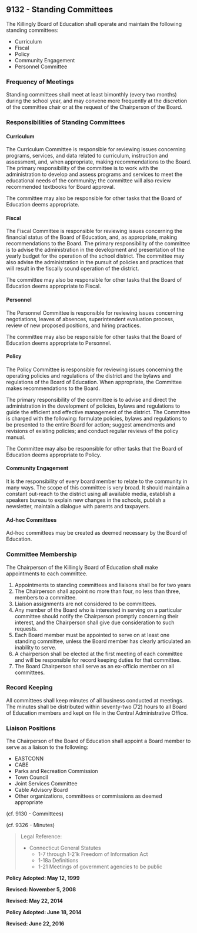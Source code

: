## 9132 - Standing Committees

The Killingly Board of Education shall operate and maintain the following standing committees:

* Curriculum
* Fiscal
* Policy
* Community Engagement
* Personnel Committee

### Frequency of Meetings

Standing committees shall meet at least bimonthly (every two months) during the school year, and may convene more frequently at the discretion of the committee chair or at the request of the Chairperson of the Board.

### Responsibilities of Standing Committees

#### Curriculum

The Curriculum Committee is responsible for reviewing issues concerning programs, services, and data related to curriculum, instruction and assessment, and, when appropriate, making recommendations to the Board.  The primary responsibility of the committee is to work with the administration to develop and assess programs and services to meet the educational needs of the community; the committee will also review recommended textbooks for Board approval.

The committee may also be responsible for other tasks that the Board of Education deems appropriate.

#### Fiscal

The Fiscal Committee is responsible for reviewing issues concerning the financial status of the Board of Education, and, as appropriate, making recommendations to the Board.  The primary responsibility of the committee is to advise the administration in the development and presentation of the yearly budget for the operation of the school district.  The committee may also advise the administration in the pursuit of policies and practices that will result in the fiscally sound operation of the district.

The committee may also be responsible for other tasks that the Board of Education deems appropriate to Fiscal.

#### Personnel

The Personnel Committee is responsible for reviewing issues concerning negotiations, leaves of absences, superintendent evaluation process, review of new proposed positions, and hiring practices.

The committee may also be responsible for other tasks that the Board of Education deems appropriate to Personnel.

#### Policy

The Policy Committee is responsible for reviewing issues concerning the operating policies and regulations of the district and the bylaws and regulations of the Board of Education.  When appropriate, the Committee makes recommendations to the Board.

The primary responsibility of the committee is to advise and direct the administration in the development of policies, bylaws and regulations to guide the efficient and effective management of the district.  The Committee is charged with the following:  formulate policies, bylaws and regulations to be presented to the entire Board for action; suggest amendments and revisions of existing policies; and conduct regular reviews of the policy manual.

The Committee may also be responsible for other tasks that the Board of Education deems appropriate to Policy.

#### Community Engagement

It is the responsibility of every board member to relate to the community in many ways.  The scope of this committee is very broad.  It should maintain a constant out-reach to the district using all available media, establish a speakers bureau to explain new changes in the schools, publish a newsletter, maintain a dialogue with parents and taxpayers.

#### Ad-hoc Committees

Ad-hoc committees may be created as deemed necessary by the Board of Education.

### Committee Membership

The Chairperson of the Killingly Board of Education shall make appointments to each committee.

1. Appointments to standing committees and liaisons shall be for two years
2. The Chairperson shall appoint no more than four, no less than three, members to a committee.
3. Liaison assignments are not considered to be committees.
4. Any member of the Board who is interested in serving on a particular committee should notify the Chairperson promptly concerning their interest, and the Chairperson shall give due consideration to such requests.
5. Each Board member must be appointed to serve on at least one standing committee, unless the Board member has clearly articulated an inability to serve.
6. A chairperson shall be elected at the first meeting of each committee and will be responsible for record keeping duties for that committee.
7. The Board Chairperson shall serve as an ex-officio member on all committees.

### Record Keeping

All committees shall keep minutes of all business conducted at meetings.  The minutes shall be distributed within seventy-two (72) hours to all Board of Education members and kept on file in the Central Administrative Office.

### Liaison Positions

The Chairperson of the Board of Education shall appoint a Board member to serve as a liaison to the following:

* EASTCONN
* CABE
* Parks and Recreation Commission
* Town Council
* Joint Services Committee
* Cable Advisory Board
* Other organizations, committees or commissions as deemed appropriate

(cf. 9130 - Committees)

(cf. 9326 - Minutes)

> Legal Reference:
>
> * Connecticut General Statutes
>   * 1-7 through 1-21k Freedom of Information Act
>   * 1-18a Definitions
>   * 1-21 Meetings of government agencies to be public

**Policy Adopted: May 12, 1999**

**Revised: November 5, 2008**

**Revised: May 22, 2014**

**Policy Adopted: June 18, 2014**

**Revised: June 22, 2016**

